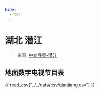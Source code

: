 ```yaml
---
hide:
  - toc
---
```


# 湖北 潜江

> 来源: [中文寻星-潜江](http://dtmb.saoing.com/qianjiang.htm)

## 地面数字电视节目表

{{ read_csv("../../data/csv/qianjiang.csv") }}
